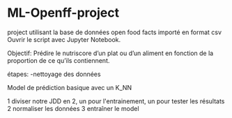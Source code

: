 # ML-Openff-project

project utilisant la base de données open food facts importé en format csv
Ouvrir le script avec Jupyter Notebook.

Objectif: Prédire le nutriscore d’un plat ou d’un aliment en fonction de la proportion de ce qu’ils contiennent.

étapes:
-nettoyage des données

Model de prédiction basique avec un K_NN

1 diviser notre JDD en 2, un pour l'entrainement, un pour tester les résultats
2 normaliser les données
3 entraîner le model

